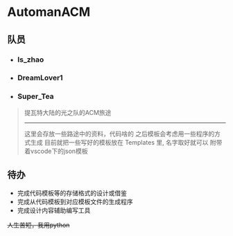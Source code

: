 # __AutomanACM__

## 队员

- ### ls_zhao

- ### DreamLover1

- ### Super_Tea

> 提瓦特大陆的光之队的ACM旅途
>
> - - -
>
> 这里会存放一些路途中的资料，代码啥的
> 之后模板会考虑用一些程序的方式生成
> 目前就把一些写好的模板放在 Templates 里, 名字取好就可以
> 附带着vscode下的json模板

## 待办

- 完成代码模板等的存储格式的设计或借鉴
- 完成从代码模板到对应模板文件的生成程序
- 完成设计内容辅助编写工具

~~人生苦短，我用python~~
